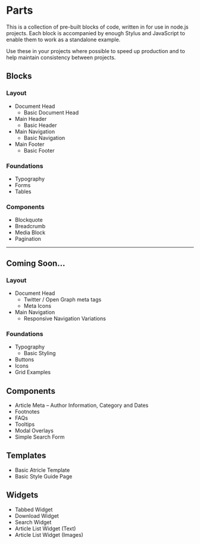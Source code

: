 # Parts

This is a collection of pre-built blocks of code, written in for use in node.js projects. Each block is accompanied by enough Stylus and JavaScript to enable them to work as a standalone example.

Use these in your projects where possible to speed up production and to help maintain consistency between projects.

## Blocks

### Layout

* Document Head
  * Basic Document Head
* Main Header
  * Basic Header
* Main Navigation
  * Basic Navigation
* Main Footer
  * Basic Footer

### Foundations

* Typography
* Forms
* Tables

### Components

* Blockquote
* Breadcrumb
* Media Block
* Pagination

---

## Coming Soon…

### Layout

* Document Head
  * Twitter / Open Graph meta tags
  * Meta Icons
* Main Navigation
  * Responsive Navigation Variations

### Foundations

* Typography
  * Basic Styling
* Buttons
* Icons
* Grid Examples

## Components

* Article Meta – Author Information, Category and Dates
* Footnotes
* FAQs
* Tooltips
* Modal Overlays
* Simple Search Form

## Templates

* Basic Atricle Template
* Basic Style Guide Page

## Widgets

* Tabbed Widget
* Download Widget
* Search Widget
* Article List Widget (Text)
* Article List Widget (Images)
